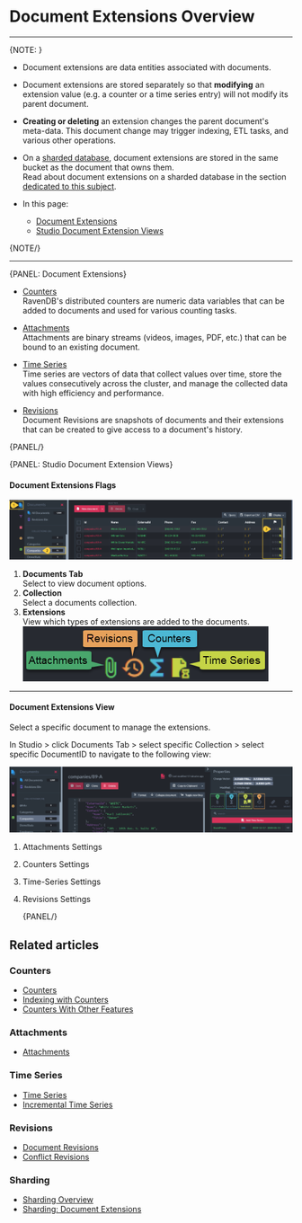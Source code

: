 # Document Extensions Overview
---

{NOTE: }

* Document extensions are data entities associated with documents.  

* Document extensions are stored separately so that **modifying** an extension value (e.g. a counter 
  or a time series entry) will not modify its parent document.

* **Creating or deleting** an extension changes the parent document's meta-data. 
  This document change may trigger indexing, ETL tasks, and various other operations.  

* On a [sharded database](../sharding/overview), document extensions 
  are stored in the same bucket as the document that owns them.  
  Read about document extensions on a sharded database in the section 
  [dedicated to this subject](../sharding/document-extensions).  

* In this page:  
   * [Document Extensions](../document-extensions/overview-extensions#document-extensions)  
   * [Studio Document Extension Views](../document-extensions/overview-extensions#studio-document-extension-views)  

{NOTE/}

---

{PANEL: Document Extensions}

* [Counters](../document-extensions/counters/overview)  
  RavenDB's distributed counters are numeric data variables that can be added to documents and used
  for various counting tasks.

* [Attachments](../document-extensions/attachments/what-are-attachments)  
  Attachments are binary streams (videos, images, PDF, etc.) that can be bound to an existing document.

* [Time Series](../document-extensions/timeseries/overview)  
  Time series are vectors of data that collect values over time, store the values consecutively across the cluster,
  and manage the collected data with high efficiency and performance.

* [Revisions](../document-extensions/revisions/overview)  
  Document Revisions are snapshots of documents and their extensions that can be created to give access to a document's history.

{PANEL/}


{PANEL: Studio Document Extension Views}

#### Document Extensions Flags

![Document Extensions in Collections View](images/extensions-collections-view.png "Document Extensions in Collections View")

1. **Documents Tab**  
   Select to view document options.
2. **Collection**  
   Select a documents collection. 
3. **Extensions**  
   View which types of extensions are added to the documents.  
   ![Document Extensions Icons](images/extensions-logos.png "Document Extensions Icons")

---

#### Document Extensions View

Select a specific document to manage the extensions.  

In Studio > click Documents Tab > select specific Collection > select specific DocumentID to navigate to the following view:  

![Managing Document Extensions in Studio](images/extensions-managing-single-doc.png "Managing Document Extensions in Studio")

1. Attachments Settings
2. Counters Settings
3. Time-Series Settings
4. Revisions Settings

   {PANEL/}

## Related articles

### Counters
- [Counters](../document-extensions/counters/overview)
- [Indexing with Counters](../document-extensions/counters/indexing)
- [Counters With Other Features](../document-extensions/counters/counters-and-other-features#counters-and-other-features)

### Attachments
- [Attachments](../document-extensions/attachments/what-are-attachments)

### Time Series
- [Time Series](../document-extensions/timeseries/overview)
- [Incremental Time Series](../document-extensions/timeseries/incremental-time-series/overview)

### Revisions
- [Document Revisions](../document-extensions/revisions/overview)
- [Conflict Revisions](../document-extensions/revisions/client-api/operations/conflict-revisions-configuration)

### Sharding
- [Sharding Overview](../sharding/overview)  
- [Sharding: Document Extensions](../sharding/document-extensions)  
